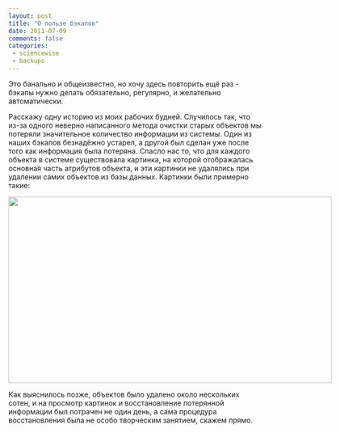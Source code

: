 ```yaml
---
layout: post
title: "О пользе бэкапов"
date: 2011-07-09
comments: false
categories:
 - sciencewise
 - backups
---
```



Это банально и общеизвестно, но хочу здесь повторить ещё раз - бэкапы нужно делать обязательно, регулярно, и желательно автоматически.

Расскажу одну историю из моих рабочих будней.
Случилось так, что из-за одного неверно написанного метода очистки старых объектов мы потеряли значительное количество информации из системы.
Один из наших бэкапов безнадёжно устарел, а другой был сделан уже после того как информация была потеряна.
Спасло нас то, что для каждого объекта в системе существовала картинка, на которой отображалась основная часть атрибутов объекта, и эти картинки не удалялись при удалении самих объектов из базы данных. Картинки были примерно такие:

<a href="http://4.bp.blogspot.com/-kf2FjLE68TY/ThiLyzEr9-I/AAAAAAAAC88/JqNu3b0BEB8/s1600/object.png" imageanchor="1" style="clear: left; float: left; margin-bottom: 1em; margin-right: 1em;"><img border="0" height="369" src="http://4.bp.blogspot.com/-kf2FjLE68TY/ThiLyzEr9-I/AAAAAAAAC88/JqNu3b0BEB8/s640/object.png" width="640" /></a>

Как выяснилось позже, объектов было удалено около нескольких сотен, и на просмотр картинок и восстановление потерянной информации был потрачен не один день, а сама процедура восстановления была не особо творческим занятием, скажем прямо.
